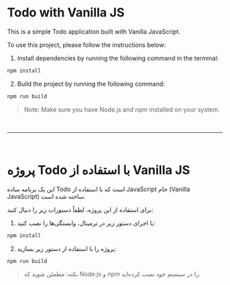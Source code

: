 # Todo with Vanilla JS

This is a simple Todo application built with Vanilla JavaScript.

To use this project, please follow the instructions below:

1. Install dependencies by running the following command in the terminal:
```bash
npm install
```

2. Build the project by running the following command:
```bash
npm run build
```

> Note: Make sure you have Node.js and npm installed on your system.

<br><hr><br>

# پروژه Todo با استفاده از Vanilla JS

این یک برنامه ساده Todo است که با استفاده از JavaScript خام (Vanilla JavaScript) ساخته شده است.

برای استفاده از این پروژه، لطفاً دستورات زیر را دنبال کنید:

1. با اجرای دستور زیر در ترمینال، وابستگی‌ها را نصب کنید:
```bash
npm install
```

2. پروژه را با استفاده از دستور زیر بسازید:
```bash
npm run build
```

> نکته: مطمئن شوید که Node.js و npm را در سیستم خود نصب کرده‌اید.
